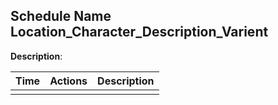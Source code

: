 ## Schedule Name Location_Character_Description_Varient
**Description**: 

| Time | Actions | Description |
| ---- | ------- | ----------- |
|      |         |             |
